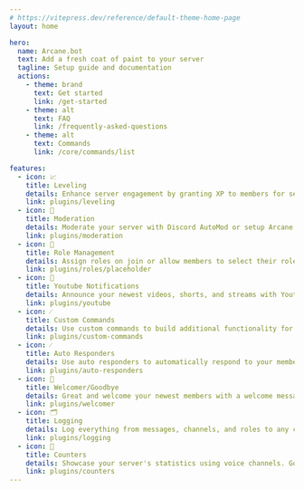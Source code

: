 ```yaml
---
# https://vitepress.dev/reference/default-theme-home-page
layout: home

hero:
  name: Arcane.bot
  text: Add a fresh coat of paint to your server
  tagline: Setup guide and documentation
  actions:
    - theme: brand
      text: Get started
      link: /get-started
    - theme: alt
      text: FAQ
      link: /frequently-asked-questions
    - theme: alt
      text: Commands
      link: /core/commands/list

features:
  - icon: 📈
    title: Leveling
    details: Enhance server engagement by granting XP to members for sending messages or for being in voice channels.
    link: plugins/leveling
  - icon: 🚨
    title: Moderation
    details: Moderate your server with Discord AutoMod or setup Arcane's moderation commands. Utilize logging so nothing goes unnoticed.
    link: plugins/moderation
  - icon: 🎨
    title: Role Management
    details: Assign roles on join or allow members to select their roles with reaction roles.
    link: plugins/roles/placeholder
  - icon: 🎥
    title: Youtube Notifications
    details: Announce your newest videos, shorts, and streams with Youtube notifications.
    link: plugins/youtube
  - icon: ⁄
    title: Custom Commands
    details: Use custom commands to build additional functionality for your server.
    link: plugins/custom-commands
  - icon: ⁄
    title: Auto Responders
    details: Use auto responders to automatically respond to your members.
    link: plugins/auto-responders
  - icon: 👋
    title: Welcomer/Goodbye
    details: Great and welcome your newest members with a welcome message, image, and reactions.
    link: plugins/welcomer
  - icon: 🗂️
    title: Logging
    details: Log everything from messages, channels, and roles to any channel of your choice.
    link: plugins/logging
  - icon: 👥
    title: Counters
    details: Showcase your server's statistics using voice channels. Goal counters can help you reach your member count goal!
    link: plugins/counters
---
```

